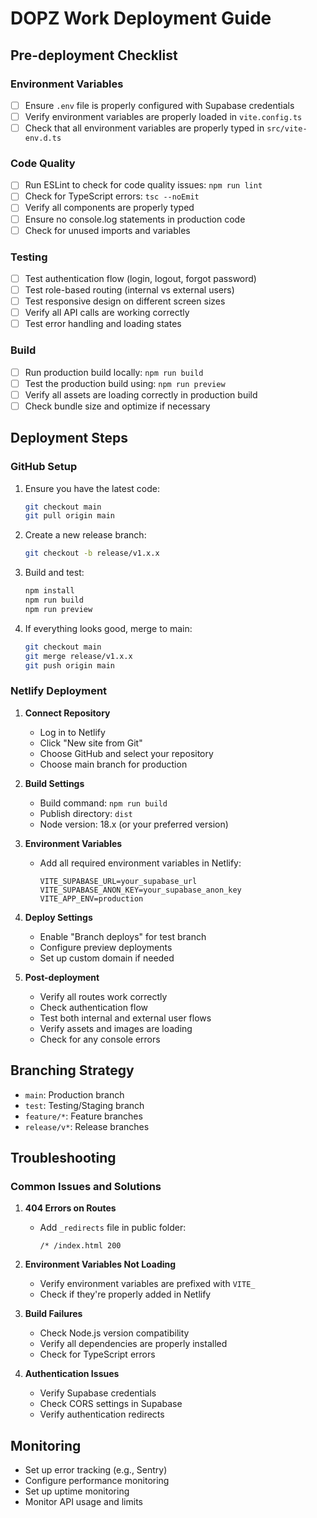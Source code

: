 # DOPZ Work Deployment Guide

## Pre-deployment Checklist

### Environment Variables
- [ ] Ensure `.env` file is properly configured with Supabase credentials
- [ ] Verify environment variables are properly loaded in `vite.config.ts`
- [ ] Check that all environment variables are properly typed in `src/vite-env.d.ts`

### Code Quality
- [ ] Run ESLint to check for code quality issues: `npm run lint`
- [ ] Check for TypeScript errors: `tsc --noEmit`
- [ ] Verify all components are properly typed
- [ ] Ensure no console.log statements in production code
- [ ] Check for unused imports and variables

### Testing
- [ ] Test authentication flow (login, logout, forgot password)
- [ ] Test role-based routing (internal vs external users)
- [ ] Test responsive design on different screen sizes
- [ ] Verify all API calls are working correctly
- [ ] Test error handling and loading states

### Build
- [ ] Run production build locally: `npm run build`
- [ ] Test the production build using: `npm run preview`
- [ ] Verify all assets are loading correctly in production build
- [ ] Check bundle size and optimize if necessary

## Deployment Steps

### GitHub Setup
1. Ensure you have the latest code:
   ```bash
   git checkout main
   git pull origin main
   ```

2. Create a new release branch:
   ```bash
   git checkout -b release/v1.x.x
   ```

3. Build and test:
   ```bash
   npm install
   npm run build
   npm run preview
   ```

4. If everything looks good, merge to main:
   ```bash
   git checkout main
   git merge release/v1.x.x
   git push origin main
   ```

### Netlify Deployment

1. **Connect Repository**
   - Log in to Netlify
   - Click "New site from Git"
   - Choose GitHub and select your repository
   - Choose main branch for production

2. **Build Settings**
   - Build command: `npm run build`
   - Publish directory: `dist`
   - Node version: 18.x (or your preferred version)

3. **Environment Variables**
   - Add all required environment variables in Netlify:
     ```
     VITE_SUPABASE_URL=your_supabase_url
     VITE_SUPABASE_ANON_KEY=your_supabase_anon_key
     VITE_APP_ENV=production
     ```

4. **Deploy Settings**
   - Enable "Branch deploys" for test branch
   - Configure preview deployments
   - Set up custom domain if needed

5. **Post-deployment**
   - Verify all routes work correctly
   - Check authentication flow
   - Test both internal and external user flows
   - Verify assets and images are loading
   - Check for any console errors

## Branching Strategy

- `main`: Production branch
- `test`: Testing/Staging branch
- `feature/*`: Feature branches
- `release/v*`: Release branches

## Troubleshooting

### Common Issues and Solutions

1. **404 Errors on Routes**
   - Add `_redirects` file in public folder:
     ```
     /* /index.html 200
     ```

2. **Environment Variables Not Loading**
   - Verify environment variables are prefixed with `VITE_`
   - Check if they're properly added in Netlify

3. **Build Failures**
   - Check Node.js version compatibility
   - Verify all dependencies are properly installed
   - Check for TypeScript errors

4. **Authentication Issues**
   - Verify Supabase credentials
   - Check CORS settings in Supabase
   - Verify authentication redirects

## Monitoring

- Set up error tracking (e.g., Sentry)
- Configure performance monitoring
- Set up uptime monitoring
- Monitor API usage and limits